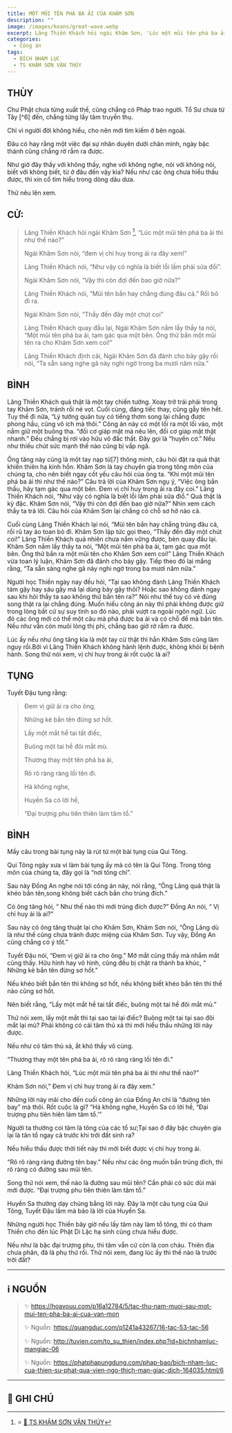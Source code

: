 ```yaml
---
title: MỘT MŨI TÊN PHÁ BA ẢI CỦA KHÂM SƠN
description: ""
image: /images/koans/great-wave.webp
excerpt: Lãng Thiền Khách hỏi ngài Khâm Sơn, 'Lúc một mũi tên phá ba ải thì như thế nào?'. Khâm Sơn nói, 'Đem vị chỉ huy trong ải ra đây xem!'
categories:
  - Công án
tags:
  - BÍCH NHAM LỤC
  - TS KHÂM SƠN VĂN THÚY
---
```


## THÙY

Chư Phật chưa từng xuất thế, cũng chẳng có Pháp trao người. Tổ Sư chưa từ Tây [^6] đến, chẳng từng lấy tâm truyền thụ.

Chỉ vì người đời không hiểu, cho nên mới tìm kiếm ở bên ngoài.

Đâu có hay rằng một việc đại sự nhân duyên dưới chân mình, ngày bậc thánh cũng chẳng rờ rẫm ra được.

Như giờ đây thấy với không thấy, nghe với không nghe, nói với không nói, biết với không biết, từ ở đâu đến vậy kìa? Nếu như các ông chưa hiểu thấu được, thì xin cố tìm hiểu trong dòng dâu dưa.

Thử nêu lên xem.

## CỬ:

> Lãng Thiền Khách hỏi ngài Khâm Sơn [^1], “Lúc một mũi tên phá ba ải thì như thế nào?”
>
> Ngài Khâm Sơn nói, “đem vị chỉ huy trong ải ra đây xem!”
>
> Lãng Thiền Khách nói, “Như vậy có nghĩa là biết lỗi lầm phải sửa đổi”.
>
> Ngài Khâm Sơn nói, “Vậy thì còn đợi đến bao giờ nữa?”
>
> Lãng Thiền Khách nói, “Mũi tên bắn hay chẳng đúng đâu cả.” Rồi bỏ đi ra.
>
> Ngài Khâm Sơn nói, ”Thầy đến đây một chút coi”
>
> Lãng Thiền Khách quay đầu lại, Ngài Khâm Sơn nắm lấy thầy ta nói, “Một mũi tên phá ba ải, tạm gác qua một bên. Ông thử bắn một mũi tên ra cho Khâm Sơn xem coi!”
>
> Lãng Thiền Khách định cãi, Ngài Khâm Sơn đã đánh cho bảy gậy rồi nói, “Ta sẵn sang nghe gã này nghi ngờ trong ba mươi năm nữa.”

## BÌNH

Lãng Thiền Khách quả thật là một tay chiến tướng. Xoay trở trái phải trong tay Khâm Sơn, tránh rồi né vọt. Cuối cùng, đáng tiếc thay, cũng gẫy tên hết. Tuy thế đi nữa, “Lý tướng quân tuy có tiếng thơm song lại chẳng được phong hầu, cũng vô ích mà thôi.” Công án này có một lối ra một lối vào, một nắm giữ một buông tha. “đối cơ giáp mặt mà nêu lên, đối cơ giáp mặt thật nhanh.” Đều chẳng bị rơi vào hữu vô đắc thất. Đây gọi là “huyền cơ.” Nếu như thiếu chút sức mạnh thế nào cũng bị vấp ngã.

Ông tăng này cũng là một tay nạp tử[7] thông minh, câu hỏi đặt ra quả thật khiến thiên hạ kinh hồn. Khâm Sơn là tay chuyên gia trong tông môn của chúng ta, cho nên biết ngay cốt yếu câu hỏi của ông ta. “Khi một mũi tên phá ba ải thì như thế nào?” Câu trả lời của Khâm Sơn ngụ ý, “Việc ông bắn thấu, hãy tạm gác qua một bên. Đem vị chỉ huy trong ải ra đây coi.” Lãng Thiền Khách nói, “Như vậy có nghĩa là biết lỗi lầm phải sửa điổ.” Quả thật là kỳ đặc. Khâm Sơn nói, “Vậy thì còn đợi đến bao giờ nữa?” Nhìn xem cách thầy ta trả lời. Câu hỏi của Khâm Sơn lại chẳng có chỗ sơ hở nào cả.

Cuối cùng Lãng Thiền Khách lại nói, “Mũi tên bắn hay chẳng trúng đâu cả, rồi rũ tay áo toan bỏ đi. Khâm Sơn lập tức gọi theo, “Thầy đến đây một chút coi!” Lãng Thiền Khách quả nhiên chưa nắm vững được, bèn quay đầu lại. Khâm Sơn nắm lấy thầy ta nói, “Một mũi tên phá ba ải, tạm gác qua một bên. Ông thử bắn ra một mũi tên cho Khâm Sơn xem coi!” Lãng Thiền Khách vừa toan lý luận, Khâm Sơn đã đánh cho bảy gậy. Tiếp theo đó lại mắng rằng, “Ta sẵn sàng nghe gã này nghi ngờ trong ba mươi năm nữa.”

Người học Thiền ngày nay đều hỏi, “Tại sao không đánh Lãng Thiền Khách tám gậy hay sáu gậy mà lại dùng bảy gậy thôi? Hoặc sao không đánh ngay sau khi hỏi thầy ta sao không thử bắn tên ra?” Nói như thế tuy có vẻ đúng song thật ra lại chẳng đúng. Muốn hiểu công án này thì phải không được giữ trong lòng bất cứ sự suy tình so đó nào, phải vượt ra ngoài ngôn ngữ. Lúc đó các ông mới có thể một câu mà phá được ba ải và có chỗ để mà bắn tên. Nếu như vẫn còn muôi lòng thị phi, chẳng bao giờ rờ rẫm ra được.

Lúc ấy nếu như ông tăng kia là một tay cừ thật thì hẳn Khâm Sơn cũng lâm nguy rồi.Bởi vì Lãng Thiền Khách không hành lệnh được, không khỏi bị bệnh hành. Song thử nói xem, vị chỉ huy trong ải rốt cuộc là ai?

## TỤNG

Tuyết Đậu tụng rằng:

> Đem vị giữ ải ra cho ông,
>
> Những kẻ bắn tên đừng sơ hốt.
>
> Lấy một mắt hề tai tất điếc,
>
> Buông một tai hề đôi mắt mù.
>
> Thương thay một tên phá ba ải,
>
> Rõ rõ ràng ràng lối tên đi.
>
> Há không nghe,
>
> Huyền Sa có lời hề,
>
> “Đại trượng phu tiên thiên làm tâm tổ.”

## BÌNH

Mấy câu trong bài tụng này là rút từ một bài tụng của Qui Tông.

Qui Tông ngày xưa vì làm bài tụng ấy mà có tên là Qui Tông. Trong tông môn của chúng ta, đây gọi là “nơi tông chỉ”.

Sau này Đồng An nghe nói tới công án này, nói rằng, “Ông Lãng quả thật là khéo bắn tên,song không biết cách bắn cho trúng đích.”

Có ông tăng hỏi, “ Như thế nào thì mới trúng đích được?” Đồng An nói, “ Vị chỉ huy ải là ai?”

Sau này có ông tăng thuật lại cho Khâm Sơn, Khâm Sơn nói, “Ông Lãng dù là như thế cũng chưa tránh được miệng của Khâm Sơn. Tuy vậy, Đồng An cũng chẳng có ý tốt.”

Tuyết Đậu nói, “Đem vị giữ ải ra cho ông.” Mở mắt cũng thấy mà nhắm mắt cũng thấy. Hữu hình hay vô hình, cũng đều bị chặt ra thành ba khúc, “ Những kẻ bắn tên đừng sơ hốt.”

Nếu khéo biết bắn tên thì không sơ hốt, nếu không biết khéo bắn tên thì thế nào cũng sơ hốt.

Nên biết rằng, ”Lấy một mắt hề tai tất điếc, buông một tai hề đôi mắt mù.”

Thử nói xem, lấy một mắt thì tại sao tai lại điếc? Buông một tai tại sao đôi mắt lại mù? Phải không có cái tâm thủ xả thì mới hiểu thấu những lời này được.

Nếu như có tâm thủ xả, ắt khó thấy vô cùng.

“Thương thay một tên phá ba ải, rõ rõ ràng ràng lối tên đi.”

Lãng Thiền Khách hỏi, “Lúc một mũi tên phá ba ải thì như thế nào?”

Khâm Sơn nói,” Đem vị chỉ huy trong ải ra đây xem.”

Những lời này mãi cho đến cuối công án của Đồng An chỉ là “đường tên bay” mà thôi. Rốt cuộc là gì? “Há không nghe, Huyền Sa có lời hề, “Đại trượng phu tiên hiên làm tâm tổ.’”

Người ta thường coi tâm là tông của các tổ sư;Tại sao ở đây bậc chuyên gia lại là tân tổ ngay cả trước khi trời đất sinh ra?

Nếu hiểu thấu được thời tiết này thì mới biết được vị chỉ huy trong ải.

“Rõ rõ ràng ràng đường tên bay.” Nếu như các ông muốn bắn trúng đích, thì rõ ràng có đường sau mũi tên.

Song thử nói xem, thế nào là đường sau mũi tên? Cần phải có sức dùi mài mới được. “Đại trượng phu tiên thiên làm tâm tổ.”

Huyền Sa thường dạy chúng bằng lời này. Đây là một câu tụng của Qui Tông, Tuyết Đậu lầm mà bảo là lời của Huyền Sa.

Những người học Thiền bây giờ nếu lấy tâm này làm tổ tông, thì có tham Thiền cho đến lúc Phật Di Lặc hạ sinh cũng chưa hiểu được.

Nếu như là bậc đại trượng phu, thì tâm vẫn cứ còn là con cháu. Thiên địa chưa phân, đã là phụ thứ rồi. Thử nói xem, đang lúc ấy thì thế nào là trước trời đất?

<hr class="blog-rule" />

## ℹ️ NGUỒN

> ✨ https://hoavouu.com/p16a12784/5/tac-thu-nam-muoi-sau-mot-mui-ten-pha-ba-ai-cua-van-mon
>
> ✨ Nguồn: https://quangduc.com/p1241a43267/16-tac-53-tac-56
>
> ✨ Nguồn: http://tuvien.com/to_su_thien/index.php?id=bichnhamluc-mangiac-06
>
> ✨ Nguồn: https://phatphapungdung.com/phap-bao/bich-nham-luc-cua-thien-su-phat-qua-vien-ngo-thich-man-giac-dich-164035.html/6

<hr class="blog-rule" />

## 📌 GHI CHÚ

[^1]: ⭐️ <a href="/masters/ts-kham-son-van-thuy/" target="_blank">🔗 TS KHÂM SƠN VĂN THÚY</a>
